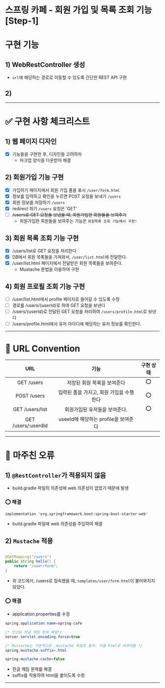 스프링 카페 - 회원 가입 및 목록 조회 기능 [Step-1]
===

# 구현 기능

## 1) WebRestController 생성

- ```url```에 해당하는 경로로 이동할 수 있도록 간단한 REST API 구현

## 2)

---

# ✅ 구현 사항 체크리스트

## 1) 웹 페이지 디자인

- [x] 기능들을 구현한 후, 디자인을 고려하자
    - 마크업 양식을 다운받아 해결

## 2) 회원가입 기능 구현

- [x] 가입하기 페이지에서 회원 가입 폼을 표시 ```/user/form.html```
- [x] 정보를 입력하고 확인을 누르면 POST 요청을 보내기 ```/users```
- [x] 회원 정보를 저장하기 ```/users```
- [x] redirect 하기 ```/users``` 요청은 'GET'
- [ ] ~~/users로 GET 요청을 보냈을 때, 회원가입한 회원들을 보여주기~~
    - 회원가입한 회원들을 보여주는 기능은 ```회원목록 조회 기능에서 구현!```

## 3) 회원 목록 조회 기능 구현

- [x] /users/list로 GET 요청을 처리한다
- [x] DB에서 회원 목록들을 가져와서, ```/user/list.html```에 전달한다.
- [x] /user/list.html 페이지에서 전달받은 회원 목록들을 보여준다.
  - Mustache 문법을 이용하여 구현

## 4) 회원 프로필 조회 기능 구현

- [ ] /user/list.html에서 profile 페이지로 들어갈 수 있도록 수정
- [ ] 경로를 /users/{userId}로 하여 GET 요청을 보낸다
- [ ] /users/{userId}로 전달된 GET 요청을 처리하여 ```/users/profile.html```로 보낸다
- [ ] /users/profile.html에서 유저 아이디에 해당하는 유저 정보를 확인한다.

---

# 📜 URL Convention

|         URL         |             기능             | 구현 상태 |
|:-------------------:|:--------------------------:|:-----:|
|     GET /users      |      저장된 회원 목록을 보여준다       |  ⭕️   |
|     POST /users     |  입력된 폼을 가지고, 회원 가입을 수행한다   |  ⭕️   |
|   GET /users/list   |      회원가입된 유저들을 보여준다.      |  ⭕️   |
| GET /users/:userdId | useeId에 해당하는 profile을 보여준다 |       |

---

# 🤯 마주친 오류

## 1) ```@RestController```가 적용되지 않음

- build.gradle 파일의 의존성에 web 의존성이 없었기 때문에 발생

### ⭕️ 해결

```
implementation 'org.springframework.boot:spring-boot-starter-web'
```

- build.gradle 파일에 web 의존성을 주입하여 해결

## 2) ```Mustache``` 적용

```java

@GetMapping("/users")
public String hello() {
    return "/user/form";
}
```

- 위 코드에서, /users로 접속했을 때, ```templates/user/form.html```이 불러와지지 않았다.

### ⭕️ 해결

- application.properties를 수정

```java
spring.application.name=spring-cafe

/* 인코딩 한글 깨짐 문제 해결*/
server.servlet.encoding.force=true

/* Mustache는 기본적으로 .mustache 파일로 동작. 이를 html로 바꾸어줌 */
spring.mustache.suffix=.html

spring.mustache.cache=false
```

- 한글 깨짐 문제를 해결
- suffix를 적용하여 html을 붙이도록 수정

---


